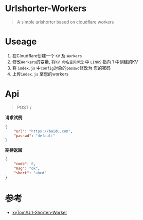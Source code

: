 # Urlshorter-Workers

> A simple urlshorter based on cloudflare workers

# Useage

1. 在Cloudflare创建一个 `KV`  及 `Workers`
2. 修改`Workers`的变量, 将`KV 命名空间绑定` 中 `LINKS` 指向 1 中创建的KV
3. 将 `index.js` 中`config`对象的`passwd`修改为 您的密码
4. 上传`index.js` 至您的workers

# Api

> POST /

**请求试例**
```json
{
    "url": "https://baidu.com",
    "passwd": "default"
}
```

**期待返回**
```json
{
    "code": 0,
    "msg": "ok",
    "short": "abcd"
}
```

# 参考

 - [xyTom/Url-Shorten-Worker](https://github.com/xyTom/Url-Shorten-Worker)

